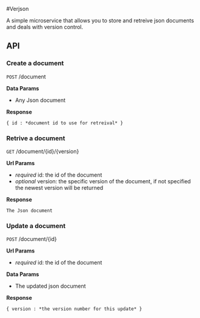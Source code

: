 #Verjson

A simple microservice that allows you to store and retreive json documents and deals with version control.

## API

### Create a document
`POST` /document

**Data Params**

* Any Json document

**Response**

`{ id : *document id to use for retreival* }`

### Retrive a document
`GET` /document/{id}/{version}

**Url Params**

* *required* id: the id of the document
* *optional* version: the specific version of the document, if not specified the newest version will be returned

**Response**

`The Json document`

### Update a document
`POST` /document/{id}

**Url Params**

* *required* id: the id of the document

**Data Params**

* The updated json document

**Response**

`{ version : *the version number for this update* }`
